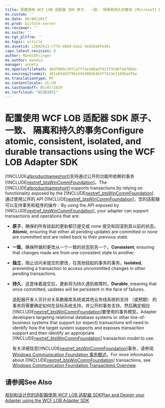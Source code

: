 ```yaml
---
title: 配置使用 WCF LOB 适配器 SDK 原子、 一致、 隔离和持久的事务 |Microsoft Docs
ms.custom: ''
ms.date: 06/08/2017
ms.prod: biztalk-server
ms.reviewer: ''
ms.suite: ''
ms.tgt_pltfrm: ''
ms.topic: article
ms.assetid: c20d2613-c77d-4b0d-b2e2-3ed28a8fb36c
caps.latest.revision: 8
author: MandiOhlinger
ms.author: mandia
manager: anneta
ms.openlocfilehash: 4ddf068c29fca7ffae186ad7417f35d8f44786dc
ms.sourcegitcommit: 381e83d43796a345488d54b3f7413e11d56ad7be
ms.translationtype: MT
ms.contentlocale: zh-CN
ms.lasthandoff: 05/07/2019
ms.locfileid: "65363831"
---
```

# <a name="configure-atomic-consistent-isolated-and-durable-transactions-using-the-wcf-lob-adapter-sdk"></a><span data-ttu-id="d7c7d-102">配置使用 WCF LOB 适配器 SDK 原子、 一致、 隔离和持久的事务</span><span class="sxs-lookup"><span data-stu-id="d7c7d-102">Configure atomic, consistent, isolated, and durable transactions using the WCF LOB Adapter SDK</span></span>
<span data-ttu-id="d7c7d-103">[!INCLUDE[afproductnameshort](../../includes/afproductnameshort-md.md)]支持通过公开的功能所依赖的事务[!INCLUDE[nextref_btsWinCommFoundation](../../includes/nextref-btswincommfoundation-md.md)]。</span><span class="sxs-lookup"><span data-stu-id="d7c7d-103">The [!INCLUDE[afproductnameshort](../../includes/afproductnameshort-md.md)] supports transactions by relying on functionality exposed by the [!INCLUDE[nextref_btsWinCommFoundation](../../includes/nextref-btswincommfoundation-md.md)].</span></span> <span data-ttu-id="d7c7d-104">通过使用公开的 API [!INCLUDE[nextref_btsWinCommFoundation](../../includes/nextref-btswincommfoundation-md.md)]，您的适配器可以支持事务和程序的操作：</span><span class="sxs-lookup"><span data-stu-id="d7c7d-104">By using the API exposed by [!INCLUDE[nextref_btsWinCommFoundation](../../includes/nextref-btswincommfoundation-md.md)], your adapter can support transactions and operations that are:</span></span>  
  
- <span data-ttu-id="d7c7d-105">**原子**，确保的所有挂起的更新都已提交或 none 提交和回滚到其以前的状态。</span><span class="sxs-lookup"><span data-stu-id="d7c7d-105">**Atomic**, ensuring that either all pending updates are committed or none are committed and are rolled back to their previous state.</span></span>  
  
- <span data-ttu-id="d7c7d-106">**一致**，确保所做的更改从一个一致的状态到另一个。</span><span class="sxs-lookup"><span data-stu-id="d7c7d-106">**Consistent**, ensuring that changes made are from one consistent state to another.</span></span>  
  
- <span data-ttu-id="d7c7d-107">**独立**，阻止访问未提交的更改，在其他挂起的事务的事务。</span><span class="sxs-lookup"><span data-stu-id="d7c7d-107">**Isolated**, preventing a transaction to access uncommitted changes in other pending transactions.</span></span>  
  
- <span data-ttu-id="d7c7d-108">**持久**，这意味着提交后，更新将为持久遇到故障时。</span><span class="sxs-lookup"><span data-stu-id="d7c7d-108">**Durable**, meaning that once committed, updates will be persistent in the face of failures.</span></span>  
  
  <span data-ttu-id="d7c7d-109">适配器开发人员针对关系数据库系统或其他业务线系统的支持 （或预期） 的事务将需要确定如何在目标系统支持，并公开的事务支持，然后确定相应[!INCLUDE[nextref_btsWinCommFoundation](../../includes/nextref-btswincommfoundation-md.md)]要使用的事务模型。</span><span class="sxs-lookup"><span data-stu-id="d7c7d-109">Adapter developers targeting relational database systems or other line-of-business systems that support (or expect) transactions will need to identify how the target system supports and exposes transaction support and then identify an appropriate [!INCLUDE[nextref_btsWinCommFoundation](../../includes/nextref-btswincommfoundation-md.md)] transaction model to use.</span></span>  
  
  <span data-ttu-id="d7c7d-110">有关详细信息[!INCLUDE[nextref_btsWinCommFoundation](../../includes/nextref-btswincommfoundation-md.md)]事务，请参阅[Windows Communication Foundation 事务概述](https://msdn.microsoft.com/library/ms733904.aspx)。</span><span class="sxs-lookup"><span data-stu-id="d7c7d-110">For more information about [!INCLUDE[nextref_btsWinCommFoundation](../../includes/nextref-btswincommfoundation-md.md)] transactions, see [Windows Communication Foundation Transactions Overview](https://msdn.microsoft.com/library/ms733904.aspx).</span></span> 
  
## <a name="see-also"></a><span data-ttu-id="d7c7d-111">请参阅</span><span class="sxs-lookup"><span data-stu-id="d7c7d-111">See Also</span></span>  
 [<span data-ttu-id="d7c7d-112">规划和设计您的适配器使用 WCF LOB 适配器 SDK</span><span class="sxs-lookup"><span data-stu-id="d7c7d-112">Plan and Design your Adapter using the WCF LOB Adapter SDK</span></span>](../../adapters-and-accelerators/wcf-lob-adapter-sdk/plan-and-design-your-adapter-using-the-wcf-lob-adapter-sdk.md)